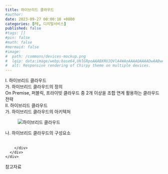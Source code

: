 ```yaml
---
title: 하이브리드 클라우드
#author: 
date: 2023-09-27 00:00:10 +0800
categories: [PE, 디지털서비스]
published: false
#tags: []
#pin: false
#math: false
#mermaid: false
#image:
#  path: /commons/devices-mockup.png
#  lqip: data:image/webp;base64,UklGRpoAAABXRUJQVlA4WAoAAAAQAAAADwAABwAAQUxQSDIAAAARL0AmbZurmr57yyIiqE8oiG0bejIYEQTgqiDA9vqnsUSI6H+oAERp2HZ65qP/VIAWAFZQOCBCAAAA8AEAnQEqEAAIAAVAfCWkAALp8sF8rgRgAP7o9FDvMCkMde9PK7euH5M1m6VWoDXf2FkP3BqV0ZYbO6NA/VFIAAAA
#  alt: Responsive rendering of Chirpy theme on multiple devices.
---
```


<div class="post-wrap">
  <div class="para">
    <div class="para-title">
      I. 하이브리드 클라우드
    </div>
    <div class="para-cntnt">
      <div class="para">
        <div class="para-title">
          가. 하이브리드 클라우드의 정의
        </div>
        <div class="para-cntnt">
            On Premise, 퍼블릭, 프라이빗 클라우드 중 2개 이상을 조합 연계 활용하는 클라우드 전략
        </div>
      </div>
    </div>
  </div>
  
  <div class="para">
    <div class="para-title">
      II. 하이브리드 클라우드
    </div>
    <div class="para-cntnt">
      <div class="para">
        <div class="para-title">
          가. 하이브리드 클라우드의 아키텍처
        </div>
        <div class="para-cntnt">
          <figure class="post-figure">
            <img src="/assets/img/posts/하이브리드-클라우드.png" alt="하이브리드 클라우드">
<!--            <figcaption>Source: Unveiling the Metaverse: Exploring Emerging Trends, Multifaceted Perspectives, and Future Challenges</figcaption>-->
          </figure>
        </div>
      </div>
      <div class="para">
        <div class="para-title">
          나. 하이브리드 클라우드의 구성요소
        </div>
        <div class="para-cntnt">
          <table class="post-table">
          </table>
          
        </div>
      </div>
    </div>
  </div>

  <div class="refr-wrap">
    <div class="refr-title">
        참고자료
    </div>
    <ol class="refr-list">
    <!--    <li>(나현식, 최대선) <a target="_blank" href="https://scienceon.kisti.re.kr/commons/util/originalView.do?cn=JAKO202225948430499&oCn=JAKO202225948430499&dbt=JAKO&journal=NJOU00291864">메타버스 보안 위협 요소 및 대응 방안 검토</a></li>-->
    <!--    <li>(M. Uddin, S. Manickam, H. Ullah, M. Obaidat and A. Dandoush) <a target="_blank" href="https://ieeexplore.ieee.org/abstract/document/10138386">Unveiling the Metaverse: Exploring Emerging Trends, Multifaceted Perspectives, and Future Challenges</a></li>-->
    </ol>
  </div>
</div>
